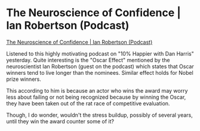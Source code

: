 # The Neuroscience of Confidence | Ian Robertson (Podcast)

[The Neuroscience of Confidence | Ian Robertson (Podcast)](https://overcast.fm/+zz9Af8PVQ)

Listened to this highly motivating podcast on "10% Happier with Dan Harris" yesterday. Quite interesting is the "Oscar Effect" mentioned by the neuroscientist Ian Robertson (guest on the podcast) which states that Oscar winners tend to live longer than the nominees. Similar effect holds for Nobel prize winners.

This according to him is because an actor who wins the award may worry less about failing or not being recognized because by winning the Oscar, they have been taken out of the rat race of competitive evaluation.

Though, I do wonder, wouldn't the stress buildup, possibly of several years, until they win the award counter some of it?
